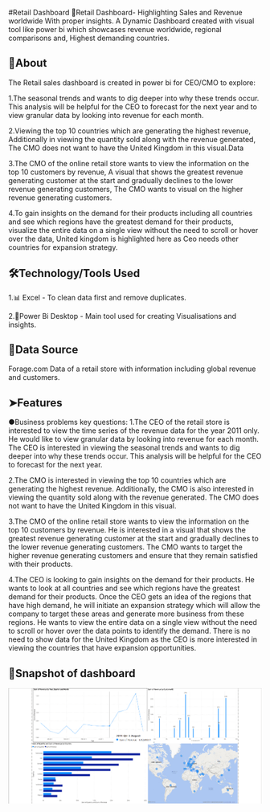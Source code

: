 #Retail Dashboard
🚀Retail Dashboard- Highlighting Sales and Revenue worldwide With proper insights.
A Dynamic Dashboard created with visual tool like power bi which showcases revenue worldwide, regional comparisons and,
Highest demanding countries.

📖About
-
The Retail sales dashboard is created in power bi for CEO/CMO to explore:

1.The seasonal trends and wants to dig deeper into why these trends occur. This analysis will be helpful for the CEO to forecast for the next year
and to view granular data by looking into revenue for each month.

2.Viewing the top 10 countries which are generating the highest revenue, Additionally in viewing the quantity sold along with the revenue generated,
The CMO does not want to have the United Kingdom in this visual.Data

3.The CMO of the online retail store wants to view the information on the top 10 customers by revenue,
A visual that shows the greatest revenue generating customer at the start and gradually declines to the lower revenue generating customers,
The CMO wants to visual on the higher revenue generating customers.

4.To gain insights on the demand for their products including all countries and see which regions have the greatest demand for their products,
visualize the entire data on a single view without the need to scroll or hover over the data,
United kingdom is highlighted here as Ceo needs other countries for expansion strategy.

🛠️Technology/Tools Used
-
1.📊 Excel - To clean data first and remove duplicates.

2.📶Power Bi Desktop - Main tool used for creating Visualisations and insights.

📗Data Source
- 
Forage.com
Data of a retail store with information including global revenue and customers.

➤Features
-
●Business problems key questions:
1.The CEO of the retail store is interested to view the time series of the revenue data for the year 2011 only.
He would like to view granular data by looking into revenue for each month. The CEO is interested in viewing the seasonal trends and wants to dig deeper into why these trends occur. 
This analysis will be helpful for the CEO to forecast for the next year.

2.The CMO is interested in viewing the top 10 countries which are generating the highest revenue.
Additionally, the CMO is also interested in viewing the quantity sold along with the revenue generated. 
The CMO does not want to have the United Kingdom in this visual.

3.The CMO of the online retail store wants to view the information on the top 10 customers by revenue.
He is interested in a visual that shows the greatest revenue generating customer at the start and gradually declines to the lower revenue generating customers.
The CMO wants to target the higher revenue generating customers and ensure that they remain satisfied with their products.

4.The CEO is looking to gain insights on the demand for their products. 
He wants to look at all countries and see which regions have the greatest demand for their products.
Once the CEO gets an idea of the regions that have high demand, he will initiate an expansion strategy which will allow the company to target these areas and generate more business from these regions.
He wants to view the entire data on a single view without the need to scroll or hover over the data points to identify the demand. 
There is no need to show data for the United Kingdom as the CEO is more interested in viewing the countries that have expansion opportunities.

📸Snapshot of dashboard
-
![Dashboard Screenshot](https://github.com/Pranav0074/Retail-Dashboard/blob/main/Snapshot%20of%20datavisual.png)

